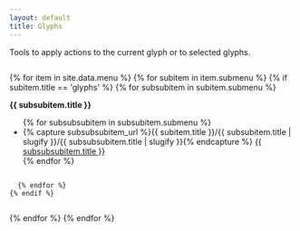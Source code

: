 ```yaml
---
layout: default
title: Glyphs
---
```


<style>
.container {
  max-height: 80vh;
  display: flex;
  flex-direction: column;
  flex-wrap: wrap;
  align-content: flex-start;
  justify-content: flex-start;
}
.item {
  flex: 0 0 auto;
  min-width: 16em;
  margin-bottom: 1em;
}
.item h4 {
  margin: 0;
}
</style>

Tools to apply actions to the current glyph or to selected glyphs.

<div class='container'>

{% for item in site.data.menu %}
  {% for subitem in item.submenu %}
    {% if subitem.title == 'glyphs' %}
      {% for subsubitem in subitem.submenu %}

<div class='item'>
<h4>{{ subsubitem.title }}</h4>
<ul style='margin-bottom:0;'>
  {% for subsubsubitem in subsubitem.submenu %}
  <li>
    {% capture subsubsubitem_url %}{{ subitem.title }}/{{ subsubitem.title | slugify }}/{{ subsubsubitem.title | slugify }}{% endcapture %}
    <a href='{{ subsubsubitem_url | relative_url }}'>{{ subsubsubitem.title }}</a>
  </li>
  {% endfor %}
</ul>
</div>

      {% endfor %}
    {% endif %}
  {% endfor %}
{% endfor %}

</div>